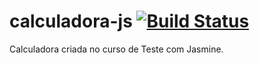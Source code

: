 # calculadora-js [![Build Status](https://app.travis-ci.com/raulcfr112/calculadora-js.svg?token=mSshjw8ESETvDTkBDgTx&branch=main)](https://app.travis-ci.com/raulcfr112/calculadora-js)
Calculadora criada no curso de Teste com Jasmine.
